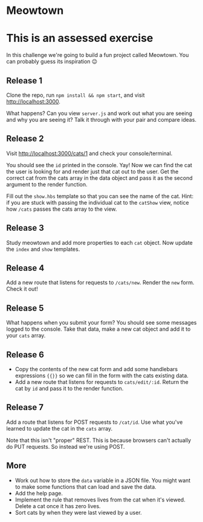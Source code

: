 # Meowtown

# This is an assessed exercise

In this challenge we're going to build a fun project called Meowtown. You can probably guess its inspiration :wink:


## Release 1

Clone the repo, run `npm install && npm start`, and visit [http://localhost:3000](http://localhost:3000).

What happens? Can you view `server.js` and work out what you are seeing and why you are seeing it? Talk it through with your pair and compare ideas.


## Release 2

Visit [http://localhost:3000/cats/1](http://localhost:3000/cats/1) and check your console/terminal.

You should see the `id` printed in the console. Yay! Now we can find the cat the user is looking for and render just that cat out to the user. Get the correct cat from the cats array in the data object and pass it as the second argument to the render function.

Fill out the `show.hbs` template so that you can see the name of the cat. Hint: if you are stuck with passing the individual cat to the `catShow` view, notice how `/cats` passes the cats array to the view.


## Release 3

Study meowtown and add more properties to each `cat` object. Now update the `index` and `show` templates.


## Release 4

Add a new route that listens for requests to `/cats/new`. Render the `new` form. Check it out!


## Release 5

What happens when you submit your form? You should see some messages logged to the console. Take that data, make a new cat object and add it to your `cats` array.


## Release 6

* Copy the contents of the new cat form and add some handlebars expressions `{{}}` so we can fill in the form with the cats existing data.
* Add a new route that listens for requests to `cats/edit/:id`. Return the cat by `id` and pass it to the render function.


## Release 7

Add a route that listens for POST requests to `/cat/id`. Use what you've learned to update the cat in the `cats` array.

Note that this isn't "proper" REST. This is because browsers can't actually do PUT requests. So instead we're using POST.

## More

* Work out how to store the `data` variable in a JSON file. You might want to make some functions that can load and save the data.
* Add the help page.
* Implement the rule that removes lives from the cat when it's viewed. Delete a cat once it has zero lives.
* Sort cats by when they were last viewed by a user.

